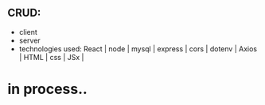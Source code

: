 ## CRUD:
- client
- server
- technologies used: React | node | mysql | express | cors | dotenv | Axios | HTML | css | JSx |
# in process..
